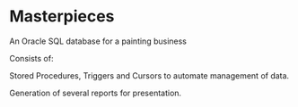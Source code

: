 # Masterpieces
An Oracle SQL database for a painting business

Consists of:

Stored Procedures, Triggers and Cursors to automate management of data.

Generation of several reports for presentation.
